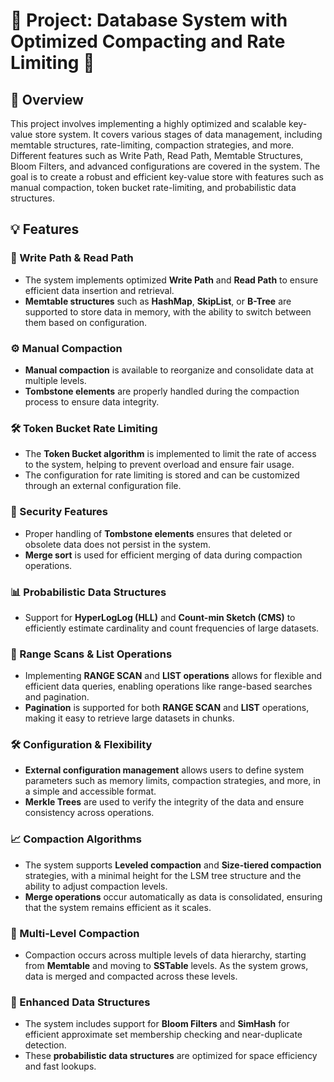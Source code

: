 # 🌟 Project: Database System with Optimized Compacting and Rate Limiting 🌟

## 🚀 Overview
This project involves implementing a highly optimized and scalable key-value store system. It covers various stages of data management, including memtable structures, rate-limiting, compaction strategies, and more. Different features such as Write Path, Read Path, Memtable Structures, Bloom Filters, and advanced configurations are covered in the system. The goal is to create a robust and efficient key-value store with features such as manual compaction, token bucket rate-limiting, and probabilistic data structures.

## 💡 Features
### 🔑 Write Path & Read Path
- The system implements optimized **Write Path** and **Read Path** to ensure efficient data insertion and retrieval.
- **Memtable structures** such as **HashMap**, **SkipList**, or **B-Tree** are supported to store data in memory, with the ability to switch between them based on configuration.

### ⚙️ Manual Compaction
- **Manual compaction** is available to reorganize and consolidate data at multiple levels.
- **Tombstone elements** are properly handled during the compaction process to ensure data integrity.
  
### 🛠️ Token Bucket Rate Limiting
- The **Token Bucket algorithm** is implemented to limit the rate of access to the system, helping to prevent overload and ensure fair usage.
- The configuration for rate limiting is stored and can be customized through an external configuration file.

### 🔐 Security Features
- Proper handling of **Tombstone elements** ensures that deleted or obsolete data does not persist in the system.
- **Merge sort** is used for efficient merging of data during compaction operations.

### 📊 Probabilistic Data Structures
- Support for **HyperLogLog (HLL)** and **Count-min Sketch (CMS)** to efficiently estimate cardinality and count frequencies of large datasets.
  
### 🔄 Range Scans & List Operations
- Implementing **RANGE SCAN** and **LIST operations** allows for flexible and efficient data queries, enabling operations like range-based searches and pagination.
- **Pagination** is supported for both **RANGE SCAN** and **LIST** operations, making it easy to retrieve large datasets in chunks.

### 🛠️ Configuration & Flexibility
- **External configuration management** allows users to define system parameters such as memory limits, compaction strategies, and more, in a simple and accessible format.
- **Merkle Trees** are used to verify the integrity of the data and ensure consistency across operations.

### 📈 Compaction Algorithms
- The system supports **Leveled compaction** and **Size-tiered compaction** strategies, with a minimal height for the LSM tree structure and the ability to adjust compaction levels.
- **Merge operations** occur automatically as data is consolidated, ensuring that the system remains efficient as it scales.

### 🔄 Multi-Level Compaction
- Compaction occurs across multiple levels of data hierarchy, starting from **Memtable** and moving to **SSTable** levels. As the system grows, data is merged and compacted across these levels.

### 🔐 Enhanced Data Structures
- The system includes support for **Bloom Filters** and **SimHash** for efficient approximate set membership checking and near-duplicate detection.
- These **probabilistic data structures** are optimized for space efficiency and fast lookups.


